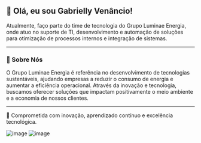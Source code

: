 ## 👋 Olá, eu sou Gabrielly Venâncio!

Atualmente, faço parte do time de tecnologia do Grupo Luminae Energia, onde atuo no suporte de TI, desenvolvimento e automação de soluções para otimização de processos internos e integração de sistemas.

---

### 🏢 Sobre Nós

O Grupo Luminae Energia é referência no desenvolvimento de tecnologias sustentáveis, ajudando empresas a reduzir o consumo de energia e aumentar a eficiência operacional. Através da inovação e tecnologia, buscamos oferecer soluções que impactam positivamente o meio ambiente e a economia de nossos clientes.


---

📌 Comprometida com inovação, aprendizado contínuo e excelência tecnológica.

![image](https://github.com/user-attachments/assets/2bcfb98c-22e1-4c9d-bb7a-d3c9608d5f4c) 
![image](https://github.com/user-attachments/assets/ba4e6dee-1463-487d-9ce9-e7cab06584ac)






